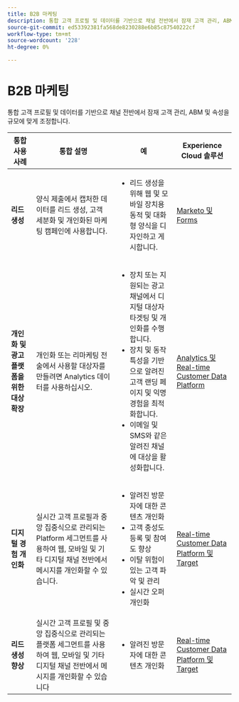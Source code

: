 ```yaml
---
title: B2B 마케팅
description: 통합 고객 프로필 및 데이터를 기반으로 채널 전반에서 잠재 고객 관리, ABM 및 속성을 규모에 맞게 조정합니다.
source-git-commit: ed53392381fa568de8230288e6b85c87540222cf
workflow-type: tm+mt
source-wordcount: '228'
ht-degree: 0%

---
```



# B2B 마케팅

통합 고객 프로필 및 데이터를 기반으로 채널 전반에서 잠재 고객 관리, ABM 및 속성을 규모에 맞게 조정합니다.


<table>

<thead>
    <tr>
      <th>통합 사용 사례</th>
      <th>통합 설명</th>
      <th>예</th>
      <th>Experience Cloud 솔루션</th>
    </tr>
  </thead>


<tr>
  <td><strong>리드 생성</strong><br/></td>
  <td>양식 제출에서 캡처한 데이터를 리드 생성, 고객 세분화 및 개인화된 마케팅 캠페인에 사용합니다.
  </td>
  <td>
    <ul>
      <li>리드 생성을 위해 웹 및 모바일 장치용 동적 및 대화형 양식을 디자인하고 게시합니다.</li>
    </ul>
  </td>
  <td><a href= "../integrations-between-applications/marketo/marketo-experience-manager.md"> Marketo 및 Forms</a></td>
</tr>


<tr>
  <td rowspan="1"><strong>개인화 및 광고 플랫폼을 위한 대상 확장</strong><br/></td> 
  <td>개인화 또는 리마케팅 전술에서 사용할 대상자를 만들려면 Analytics 데이터를 사용하십시오.</td>
  <td>
    <ul>
      <li>장치 또는 지원되는 광고 채널에서 디지털 대상자 타겟팅 및 개인화를 수행합니다.</li>
      <li>장치 및 동작 특성을 기반으로 알려진 고객 랜딩 페이지 및 익명 경험을 최적화합니다.</li>
      <li>이메일 및 SMS와 같은 알려진 채널에 대상을 활성화합니다.</li>
    </ul>    
  </td>
  <td><a href="../integrations-between-applications/analytics/analytics-rtcdp.md">Analytics 및 Real-time Customer Data Platform</a></td>
</tr>

<tr>
  <td><strong>디지털 경험 개인화</strong><br/></td>
  <td> 실시간 고객 프로필과 중앙 집중식으로 관리되는 Platform 세그먼트를 사용하여 웹, 모바일 및 기타 디지털 채널 전반에서 메시지를 개인화할 수 있습니다.
  </td>
  <td>
    <ul>
      <li>알려진 방문자에 대한 콘텐츠 개인화</li>
      <li>고객 충성도 등록 및 참여도 향상</li>
      <li>이탈 위험이 있는 고객 파악 및 관리</li>
      <li>실시간 오퍼 개인화</li>
    </ul>
  </td>
  <td><a href="../integrations-between-applications/rtcdp/rtcdp-target.md">Real-time Customer Data Platform 및 Target</a></td>
</tr>

<tr>
  <td><strong>리드 생성 향상</strong><br/></td>
  <td>
    실시간 고객 프로필 및 중앙 집중식으로 관리되는 플랫폼 세그먼트를 사용하여 웹, 모바일 및 기타 디지털 채널 전반에서 메시지를 개인화할 수 있습니다
  </td>
  <td>
    <ul>
      <li>알려진 방문자에 대한 콘텐츠 개인화</li>
    </ul>
  </td>
  <td><a href="../integrations-between-applications/rtcdp/rtcdp-target.md">Real-time Customer Data Platform 및 Target</a></td>
</tr>
</table>
